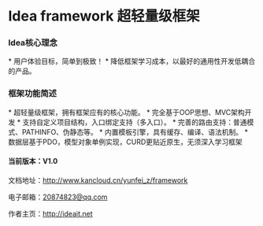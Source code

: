 <h1> Idea framework 超轻量级框架</h1>
<h3>Idea核心理念</h3>
* 用户体验目标，简单到极致！
* 降低框架学习成本，以最好的通用性开发低耦合的产品。

<h3>框架功能简述</h3>
* 超轻量级框架，拥有框架应有的核心功能。
* 完全基于OOP思想、MVC架构开发
* 支持自定义项目结构，入口绑定支持（多入口）。
* 完善的路由支持：普通模式、PATHINFO、伪静态等。
* 内置模板引擎，具有缓存、编译、语法机制。
* 数据层基于PDO，模型对象单例实现，CURD更贴近原生，无须深入学习框架

#### 当前版本：V1.0

文档地址：http://www.kancloud.cn/yunfei_z/framework

电子邮箱：20874823@qq.com

作者主页：http://ideait.net
